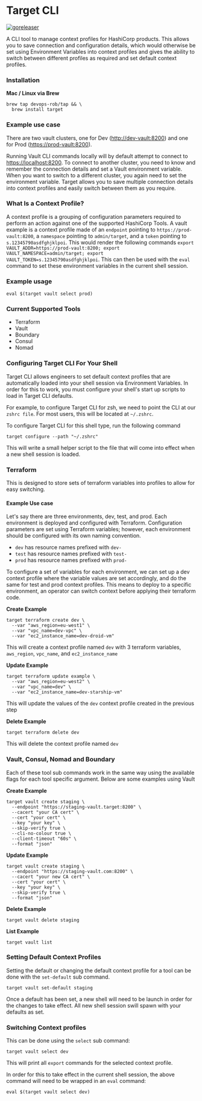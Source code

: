 # Target CLI

[![goreleaser](https://github.com/devops-rob/target-cli/actions/workflows/release.yaml/badge.svg)](https://github.com/devops-rob/target-cli/actions/workflows/release.yaml)

A CLI tool to manage context profiles for HashiCorp products.  This allows you to save connection and configuration details, which would otherwise be set using Environment Variables into context profiles and gives the ability to switch between different profiles as required and set default context profiles.


### Installation

**Mac / Linux via Brew**

```shell
brew tap devops-rob/tap && \
  brew install target
```
### Example use case

There are two vault clusters, one for Dev (<http://dev-vault:8200>) and one for Prod (<https://prod-vault:8200>).

Running Vault CLI commands locally will by default attempt to connect to <https://localhost:8200>.  To connect to another cluster, you need to know and remember the connection details and set a Vault environment variable. When you want to switch to a different cluster, you again need to set the environment variable.  Target allows you to save multiple connection details into context profiles and easily switch between them as you require.

### What Is a Context Profile?

A context profile is a grouping of configuration parameters required to perform an action against one of the supported HashiCorp Tools. A vault example is a context profile made of an `endpoint` pointing to `https://prod-vault:8200`, a `namespace` pointing to `admin/target`, and a `token` pointing to `s.12345790asdfghjklpoi`. This would render the following commands `export VAULT_ADDR=https://prod-vault:8200; export VAULT_NAMESPACE=admin/target; export VAULT_TOKEN=s.12345790asdfghjklpoi`. This can then be used with the `eval` command to set these environment variables in the current shell session.
### Example usage

```shell
eval $(target vault select prod)
```

### Current Supported Tools

- Terraform
- Vault
- Boundary
- Consul
- Nomad

### Configuring Target CLI For Your Shell

Target CLI allows engineers to set default context profiles that are automatically loaded into your shell session via Environment Variables. In order for this to work, you must configure your shell's start up scripts to load in Target CLI defaults.

For example, to configure Target CLI for zsh, we need to point the CLI at our `zshrc file`. For most users, this will be located at `~/.zshrc`.

To configure Target CLI for this shell type, run the following command

```shell
target configure --path "~/.zshrc"
```

This will write a small helper script to the file that will come into effect when a new shell session is loaded.

### Terraform

This is designed to store sets of terraform variables into profiles to allow for easy switching. 

#### Example Use case

Let's say there are three environments, dev, test, and prod. Each environment is deployed and configured with Terraform. Configuration parameters are set using Terraform variables; however, each environment should be configured with its own naming convention. 

- `dev` has resource names prefixed with `dev-`
- `test` has resource names prefixed with `test-`
- `prod` has resource names prefixed with `prod-`

To configure a set of variables for each environment, we can set up a dev context profile where the variable values are set accordingly, and do the same for test and prod context profiles. This means to deploy to a specific environment, an operator can switch context before applying their terraform code.

**Create Example**

```shell
target terraform create dev \
  --var "aws_region=eu-west1" \
  --var "vpc_name=dev-vpc" \
  --var "ec2_instance_name=dev-droid-vm"
```

This will create a context profile named `dev` with 3 terraform variables, `aws_region`, `vpc_name`, and `ec2_instance_name`

**Update Example**

```shell
target terraform update example \
  --var "aws_region=eu-west2" \
  --var "vpc_name=dev" \
  --var "ec2_instance_name=dev-starship-vm"
```

This will update the values of the `dev` context profile created in the previous step

**Delete Example**

```shell
target terraform delete dev
```

This will delete the context profile named `dev`

### Vault, Consul, Nomad and Boundary

Each of these tool sub commands work in the same way using the available flags for each tool specific argument. Below are some examples using Vault

**Create Example**

```shell
target vault create staging \
  --endpoint "https://staging-vault.target:8200" \
  --cacert "your CA cert" \
  --cert "your cert" \
  --key "your key" \
  --skip-verify true \
  --cli-no-colour true \
  --client-timeout "60s" \
  --format "json"
```

**Update Example**

```shell
target vault create staging \
  --endpoint "https://staging-vault.com:8200" \
  --cacert "your new CA cert" \
  --cert "your cert" \
  --key "your key" \
  --skip-verify true \
  --format "json"
```

**Delete Example**

```shell
target vault delete staging
```

**List Example**

```shell
target vault list
```

### Setting Default Context Profiles

Setting the default or changing the default context profile for a tool can be done with the `set-default` sub command. 

```shell
target vault set-default staging
```

Once a default has been set, a new shell will need to be launch in order for the changes to take effect. All new shell session swill spawn with your defaults as set.

### Switching Context profiles

This can be done using the `select` sub command:

```shell
target vault select dev
```

This will print all `export` commands for the selected context profile. 

In order for this to take effect in the current shell session, the above command will need to be wrapped in an `eval` command:

```shell
eval $(target vault select dev)
```
